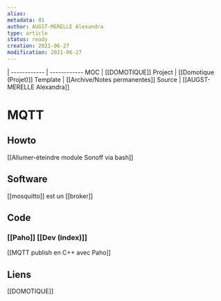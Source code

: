 ```yaml
---
alias:
metadata: 01
author: AUGST-MERELLE Alexandra
type: article
status: ready
creation: 2021-06-27
modification: 2021-06-27
---
```

 | 
------------ | ------------
MOC | [[DOMOTIQUE]]
Project | [[Domotique (Projet)]]
Template | [[Archive/Notes permanentes]]
Source | [[AUGST-MERELLE Alexandra]]
# MQTT
## Howto
[[Allumer-éteindre module Sonoff via bash]]

## Software
[[mosquitto]] est un [[broker]]

## Code
### [[Paho]] [[Dev (index)]]
[[MQTT publish en C++ avec Paho]]
## Liens
[[DOMOTIQUE]]